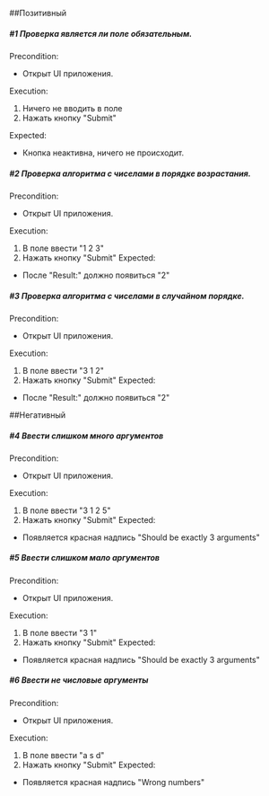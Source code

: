 ##Позитивный
##### #1 Проверка является ли поле обязательным.
Precondition:
- Открыт UI приложения.

Execution:
1. Ничего не вводить в поле
2. Нажать кнопку "Submit"

Expected:
- Кнопка неактивна, ничего не происходит.

##### #2 Проверка алгоритма с чиселами в порядке возрастания.
Precondition:
- Открыт UI приложения.

Execution:
1. В поле ввести "1 2 3"
2. Нажать кнопку "Submit"
Expected:
- После "Result:" должно появиться "2"

##### #3 Проверка алгоритма с чиселами в случайном порядке.
Precondition:
- Открыт UI приложения.

Execution:
1. В поле ввести "3 1 2"
2. Нажать кнопку "Submit"
Expected:
- После "Result:" должно появиться "2"

##Негативный
##### #4 Ввести слишком много аргументов
Precondition:
- Открыт UI приложения.

Execution:
1. В поле ввести "3 1 2 5"
2. Нажать кнопку "Submit"
Expected:
- Появляется красная надпись "Should be exactly 3 arguments"

##### #5 Ввести слишком мало аргументов
Precondition:
- Открыт UI приложения.

Execution:
1. В поле ввести "3 1"
2. Нажать кнопку "Submit"
Expected:
- Появляется красная надпись "Should be exactly 3 arguments"

##### #6 Ввести не числовые аргументы
Precondition:
- Открыт UI приложения.

Execution:
1. В поле ввести "a s d"
2. Нажать кнопку "Submit"
Expected:
- Появляется красная надпись "Wrong numbers"
